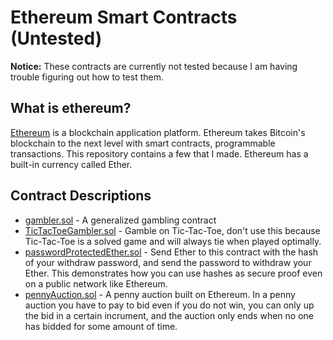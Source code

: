 # Ethereum Smart Contracts (Untested)

**Notice:** These contracts are currently not tested because I am having trouble
figuring out how to test them.

## What is ethereum?

[Ethereum](https://ethereum.org/) is a blockchain application platform. Ethereum
takes Bitcoin's blockchain to the next level with smart contracts, programmable
transactions. This repository contains a few that I made. Ethereum has a
built-in currency called Ether.

## Contract Descriptions

- [gambler.sol](gambler.sol) - A generalized gambling contract
- [TicTacToeGambler.sol](TicTacToeGambler.sol) - Gamble on Tic-Tac-Toe, don't
use this because Tic-Tac-Toe is a solved game and will always tie when played
optimally.
- [passwordProtectedEther.sol](passwordProtectedEther.sol) - Send Ether to this
contract with the hash of your withdraw password, and send the password to
withdraw your Ether. This demonstrates how you can use hashes as secure proof
even on a public network like Ethereum.
- [pennyAuction.sol](pennyAuction.sol) - A penny auction built on Ethereum. In a
penny auction you have to pay to bid even if you do not win, you can only up the
bid in a certain incrument, and the auction only ends when no one has bidded for
some amount of time.
